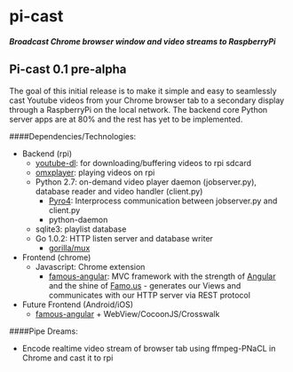 pi-cast
=======

##### Broadcast Chrome browser window and video streams to RaspberryPi

Pi-cast 0.1 pre-alpha
------------
The goal of this initial release is to make it simple and easy to seamlessly cast Youtube videos from your Chrome browser tab to a secondary display through a RaspberryPi on the local network. The backend core Python server apps are at 80% and the rest has yet to be implemented.

####Dependencies/Technologies:
* Backend (rpi)
  * [youtube-dl](https://github.com/rg3/youtube-dl): for downloading/buffering videos to rpi sdcard
  * [omxplayer](https://github.com/popcornmix/omxplayer): playing videos on rpi
  * Python 2.7: on-demand video player daemon (jobserver.py), database reader and video handler (client.py)
    * [Pyro4](https://github.com/irmen/Pyro4): Interprocess communication between jobserver.py and client.py
    * python-daemon
  * sqlite3: playlist database
  * Go 1.0.2: HTTP listen server and database writer
    * [gorilla/mux](https://github.com/gorilla/mux)
* Frontend (chrome)
  * Javascript: Chrome extension
    * [famous-angular](https://github.com/famous/famous-angular): MVC framework with the strength of [Angular](https://github.com/angular/angular.js) and the shine of [Famo.us](https://github.com/famous/famous) - generates our Views and communicates with our HTTP server via REST protocol
* Future Frontend (Android/iOS)
  *  [famous-angular](https://github.com/famous/famous-angular) + WebView/CocoonJS/Crosswalk

####Pipe Dreams:
* Encode realtime video stream of browser tab using ffmpeg-PNaCL in Chrome and cast it to rpi 
